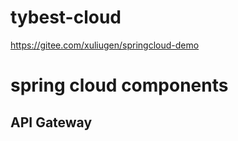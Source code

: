 # tybest-cloud

https://gitee.com/xuliugen/springcloud-demo

# spring cloud components

## API Gateway

